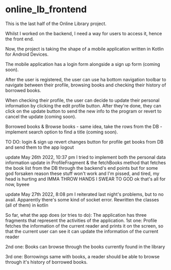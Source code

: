 # online_lb_frontend

This is the last half of the Online Library project.

Whilst I worked on the backend, I need a way for users to access it, hence the front end.

Now, the project is taking the shape of a mobile application written in Kotlin for Android Devices.

The mobile application has a login form alongside a sign up form (coming soon).

After the user is registered, the user can use ha bottom navigation toolbar to navigate between their profile, browsing books and checking their history of borrowed books.

When checking their profile, the user can decide to update their personal information by clicking the edit profile button. After they're done, they can click on the update button to send the new info to the program or revert to cancel the update (coming soon).

Borrowed books & Browse books - same idea, take the rows from the DB - implement search option to find a title (coming soon).


TO DO:
login & sign up
revert changes button for profile
get books from DB and send them to the app
logout

update May 26th 2022, 10:37 pm
I tried to implement both the personal data information update in ProfileFragment
    & the fetchBooks method that fetches the book list from the DB through the backend's end points
    but for some god forsaken reason these stuff won't work and I'm pissed, and tired, my head is hurting and IMMA THROW HANDS I SWEAR TO GOD
ok that's all for now, byeee


update May 27th 2022, 8:08 pm
I reiterated last night's problems, but to no avail. Apparently there's some kind of socket error.
Rewritten the classes (all of them) in kotlin


So far, what the app does (or tries to do):
The application has three fragments that represent the activities of the application.
1st one: Profile
    fetches the information of the current reader and prints it on the screen, so that the current user can see it
    can update the information of the current reader

2nd one: Books
    can browse through the books currently found in the library

3rd one: Borrowings
    same with books, a reader should be able to browse through it's history of borrowed books.

